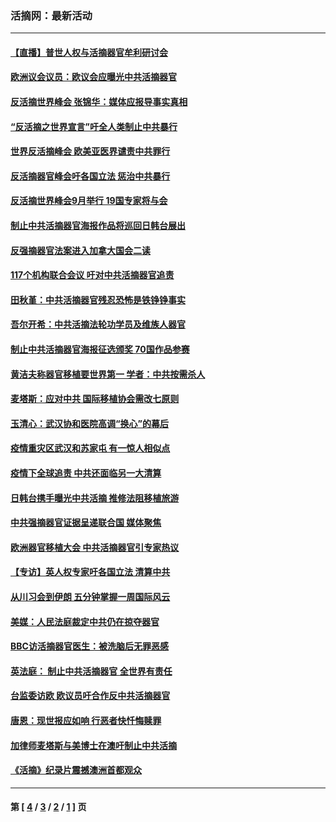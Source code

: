 ### 活摘网：最新活动
---
#### [【直播】普世人权与活摘器官牟利研讨会](../../pages/nf5883/n13425146.md?03290430) 
#### [欧洲议会议员：欧议会应曝光中共活摘器官](../../pages/nf5883/n13336571.md?03290430) 
#### [反活摘世界峰会 张锦华：媒体应报导事实真相](../../pages/nf5883/n13278502.md?03290430) 
#### [“反活摘之世界宣言”吁全人类制止中共暴行](../../pages/nf5883/n13259730.md?03290430) 
#### [世界反活摘峰会 欧美亚医界谴责中共罪行](../../pages/nf5883/n13253550.md?03290430) 
#### [反活摘器官峰会吁各国立法 惩治中共暴行](../../pages/nf5883/n13245052.md?03290430) 
#### [反活摘世界峰会9月举行 19国专家将与会](../../pages/nf5883/n13201492.md?03290430) 
#### [制止中共活摘器官海报作品将巡回日韩台展出](../../pages/nf5883/n13177791.md?03290430) 
#### [反强摘器官法案进入加拿大国会二读](../../pages/nf5883/n13033450.md?03290430) 
#### [117个机构联合会议 吁对中共活摘器官追责](../../pages/nf5883/n12775087.md?03290430) 
#### [田秋堇：中共活摘器官残忍恐怖是铁铮铮事实](../../pages/nf5883/n12702148.md?03290430) 
#### [吾尔开希：中共活摘法轮功学员及维族人器官](../../pages/nf5883/n12693197.md?03290430) 
#### [制止中共活摘器官海报征选颁奖 70国作品参赛](../../pages/nf5883/n12692050.md?03290430) 
#### [黄洁夫称器官移植要世界第一 学者：中共按需杀人](../../pages/nf5883/n12572329.md?03290430) 
#### [麦塔斯：应对中共 国际移植协会需改七原则](../../pages/nf5883/n12514711.md?03290430) 
#### [玉清心：武汉协和医院高调“换心”的幕后](../../pages/nf5883/n12298730.md?03290430) 
#### [疫情重灾区武汉和苏家屯 有一惊人相似点](../../pages/nf5883/n12150824.md?03290430) 
#### [疫情下全球追责 中共还面临另一大清算](../../pages/nf5883/n12070397.md?03290430) 
#### [日韩台携手曝光中共活摘 推修法阻移植旅游](../../pages/nf5883/n11712046.md?03290430) 
#### [中共强摘器官证据呈递联合国 媒体聚焦](../../pages/nf5883/n11546426.md?03290430) 
#### [欧洲器官移植大会 中共活摘器官引专家热议](../../pages/nf5883/n11539095.md?03290430) 
#### [【专访】英人权专家吁各国立法 清算中共](../../pages/nf5883/n11367315.md?03290430) 
#### [从川习会到伊朗 五分钟掌握一周国际风云](../../pages/nf5883/n11338520.md?03290430) 
#### [美媒：人民法庭裁定中共仍在掠夺器官](../../pages/nf5883/n11334897.md?03290430) 
#### [BBC访活摘器官医生：被洗脑后无罪恶感](../../pages/nf5883/n11335935.md?03290430) 
#### [英法庭： 制止中共活摘器官 全世界有责任](../../pages/nf5883/n11330691.md?03290430) 
#### [台监委访欧 欧议员吁合作反中共活摘器官](../../pages/nf5883/n11109190.md?03290430) 
#### [唐恩：现世报应如响 行恶者快忏悔赎罪](../../pages/nf5883/n11104016.md?03290430) 
#### [加律师麦塔斯与美博士在澳吁制止中共活摘](../../pages/nf5883/n10724764.md?03290430) 
#### [《活摘》纪录片震撼澳洲首都观众](../../pages/nf5883/n10722747.md?03290430) 

---
#### 第 [ [4](./4.md?03290430) / [3](./3.md?03290430) / [2](./2.md?03290430) / [1](./1.md?03290430) ] 页
